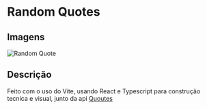 
# Random Quotes

## Imagens
![Random Quote](https://github.com/user-attachments/assets/07a10d19-dc09-4dc0-a0e6-e1a844b6ec0f)
## Descrição 
Feito com o uso do Vite, usando React e Typescript para construção tecnica e visual, junto da api [Quoutes](https://rapidapi.com/martin.svoboda/api/quotes15)
